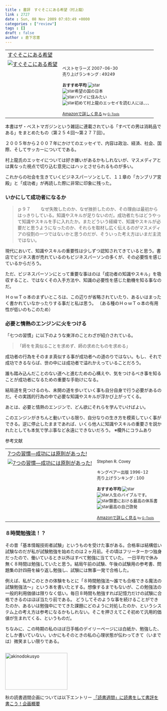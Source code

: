```yaml
---
title : 書評　すぐそこにある希望（村上龍）
link : 2727
date : Sun, 08 Nov 2009 07:03:49 +0000
categories : ["review"]
tags : []
draft : false
author : 倉下忠憲
---
```


<table  border="0" cellpadding="5"><tr><td colspan="2"><a href="http://www.amazon.co.jp/%E3%81%99%E3%81%90%E3%81%9D%E3%81%93%E3%81%AB%E3%81%82%E3%82%8B%E5%B8%8C%E6%9C%9B-%E6%9D%91%E4%B8%8A-%E9%BE%8D/dp/4584180350%3FSubscriptionId%3D15SMZCTB9V8NGR2TW082%26tag%3Drashita1000-22%26linkCode%3Dxm2%26camp%3D2025%26creative%3D165953%26creativeASIN%3D4584180350" target="_top">すぐそこにある希望</a><img src='http://www.assoc-amazon.jp/e/ir?t=rashita1000-22&l=ur2&o=9' width='1' height='1' border='0' alt='' /></td></tr><tr><td valign="top"><a href="http://www.amazon.co.jp/%E3%81%99%E3%81%90%E3%81%9D%E3%81%93%E3%81%AB%E3%81%82%E3%82%8B%E5%B8%8C%E6%9C%9B-%E6%9D%91%E4%B8%8A-%E9%BE%8D/dp/4584180350%3FSubscriptionId%3D15SMZCTB9V8NGR2TW082%26tag%3Drashita1000-22%26linkCode%3Dxm2%26camp%3D2025%26creative%3D165953%26creativeASIN%3D4584180350" target="_top"><img src="http://ecx.images-amazon.com/images/I/31RprEpsAcL._SL160_.jpg" border="0" alt="すぐそこにある希望" /></a></td><td valign="top"><font size="-1"><br />ベストセラーズ  2007-06-30<br />売り上げランキング : 49249<br /><br /><strong>おすすめ平均  </strong><img src="http://g-images.amazon.com/images/G/01/detail/stars-3-5.gif" alt="star" /><br /><img src="http://g-images.amazon.com/images/G/01/detail/stars-4-0.gif" alt="star" />希望の国の日本<br /><img src="http://g-images.amazon.com/images/G/01/detail/stars-3-0.gif" alt="star" />ハワイに住みたい<br /><img src="http://g-images.amazon.com/images/G/01/detail/stars-4-0.gif" alt="star" />初めて村上龍のエッセイを読む人には、、、<br /><br /><a href="http://www.amazon.co.jp/%E3%81%99%E3%81%90%E3%81%9D%E3%81%93%E3%81%AB%E3%81%82%E3%82%8B%E5%B8%8C%E6%9C%9B-%E6%9D%91%E4%B8%8A-%E9%BE%8D/dp/4584180350%3FSubscriptionId%3D15SMZCTB9V8NGR2TW082%26tag%3Drashita1000-22%26linkCode%3Dxm2%26camp%3D2025%26creative%3D165953%26creativeASIN%3D4584180350" target="_top">Amazonで詳しく見る</a></font><font size="-2"> by <a href="http://www.goodpic.com/mt/aws/index.html" >G-Tools</a></font></td></tr></table>

本書はザ・ベストマガジンという雑誌に連載されている「すべての男は消耗品である」をまとめたもの（第２５４回〜第２７７回）。

２００５年から２００７年にかけてのエッセイで、内容は政治、経済、社会、国際、そしてサッカーについてである。

村上龍氏のエッセイについては好き嫌いがあるかもしれないが、マスメディアとは異なった視点で切り込む意見にはハッとさせられるものが多い。

これからの社会を生きていくビジネスパーソンとして、１１章の「カンブリア宮殿」と「成功者」が再読した際に非常に印象に残った。


<h3>いかにして成功者になるか</h3>
<blockquote>ｐ９７　
　なぜ失敗したのか、なぜ挫折したのか、その理由は最初からはっきりしている。知識やスキルが足りないのだ。成功者たちはどうやって知識やスキルを手に入れたか。またどういう経緯で、知識やスキルが必要だと思うようになったのか、それらを取材し広く伝えるのがマスメディアの役割の一つではないかと思うのだが、そういった考え方はいまだ主流ではない。</blockquote>



現代において、知識やスキルの重要性は少しずつ認知されてきていると思う。書店でビジネス書が売れているのもビジネスパーソンの多くが、その必要性を感じているからだろう。

ただ、ビジネスパーソンにとって重要な事はのは「成功者の知識やスキル」を吸収すること、ではなくその入手方法や、知識の必要性を感じた動機を知る事なのだ。

ＨｏｗＴｏ本のまずいところは、この辺りが省略されていたり、あるいはまったく書かれていなかったりする事だと私は思う。
（ある種のＨｏｗＴｏ本の有用性が低いのもこのため）

<h3>必要と情熱のエンジンに火をつける</h3>
「七つの習慣」に以下のような東洋のことわざが紹介されている。



<blockquote>「師をを真似ることを求めず、師の求めたものを求める」</blockquote>



成功者の行為をそのまま真似する事が成功者への道のりではない。もし、それで成功できるならば、世の中には成功者で溢れかえっていることだろう。

誰も踏み込んだことのない道へと進むための心構えや、気をつけるべき事を知ることが成功者になるための重要な手助けになる。

結局道を見つけるのも、未開の道を歩いていく事も自分自身で行う必要があるのだ。その実践的行為の中で必要な知識やスキルが浮かび上がってくる。

あとは、必要と情熱のエンジンで、どん欲にそれらを学んでいけばよい。

このエンジンがきちんと動いている限り、自分なりの生き方を模索していく事ができる。逆に停止したままであれば、いくら他人に知識やスキルの重要さを説かれたとしても本気で学ぶ事など永遠にできないだろう。
※欄外にコラムあり

参考文献
　<table  border="0" cellpadding="5"><tr><td colspan="2"><a href="http://www.amazon.co.jp/7%E3%81%A4%E3%81%AE%E7%BF%92%E6%85%A3%E2%80%95%E6%88%90%E5%8A%9F%E3%81%AB%E3%81%AF%E5%8E%9F%E5%89%87%E3%81%8C%E3%81%82%E3%81%A3%E3%81%9F-%E3%82%B9%E3%83%86%E3%82%A3%E3%83%BC%E3%83%96%E3%83%B3%E3%83%BBR-%E3%82%B3%E3%83%B4%E3%82%A3%E3%83%BC/dp/4906638015%3FSubscriptionId%3D15SMZCTB9V8NGR2TW082%26tag%3Drashita1000-22%26linkCode%3Dxm2%26camp%3D2025%26creative%3D165953%26creativeASIN%3D4906638015" target="_top">7つの習慣―成功には原則があった!</a><img src='http://www.assoc-amazon.jp/e/ir?t=rashita1000-22&l=ur2&o=9' width='1' height='1' border='0' alt='' /></td></tr><tr><td valign="top"><a href="http://www.amazon.co.jp/7%E3%81%A4%E3%81%AE%E7%BF%92%E6%85%A3%E2%80%95%E6%88%90%E5%8A%9F%E3%81%AB%E3%81%AF%E5%8E%9F%E5%89%87%E3%81%8C%E3%81%82%E3%81%A3%E3%81%9F-%E3%82%B9%E3%83%86%E3%82%A3%E3%83%BC%E3%83%96%E3%83%B3%E3%83%BBR-%E3%82%B3%E3%83%B4%E3%82%A3%E3%83%BC/dp/4906638015%3FSubscriptionId%3D15SMZCTB9V8NGR2TW082%26tag%3Drashita1000-22%26linkCode%3Dxm2%26camp%3D2025%26creative%3D165953%26creativeASIN%3D4906638015" target="_top"><img src="http://ecx.images-amazon.com/images/I/51JHD9GEK0L._SL160_.jpg" border="0" alt="7つの習慣―成功には原則があった!" /></a></td><td valign="top"><font size="-1">Stephen R. Covey <br /><br />キングベアー出版  1996-12<br />売り上げランキング : 100<br /><br /><strong>おすすめ平均  </strong><img src="http://g-images.amazon.com/images/G/01/detail/stars-4-5.gif" alt="star" /><br /><img src="http://g-images.amazon.com/images/G/01/detail/stars-5-0.gif" alt="star" />人生のバイブルです。<br /><img src="http://g-images.amazon.com/images/G/01/detail/stars-5-0.gif" alt="star" />類書における最高の体系書<br /><img src="http://g-images.amazon.com/images/G/01/detail/stars-5-0.gif" alt="star" />最高の自己啓発<br /><br /><a href="http://www.amazon.co.jp/7%E3%81%A4%E3%81%AE%E7%BF%92%E6%85%A3%E2%80%95%E6%88%90%E5%8A%9F%E3%81%AB%E3%81%AF%E5%8E%9F%E5%89%87%E3%81%8C%E3%81%82%E3%81%A3%E3%81%9F-%E3%82%B9%E3%83%86%E3%82%A3%E3%83%BC%E3%83%96%E3%83%B3%E3%83%BBR-%E3%82%B3%E3%83%B4%E3%82%A3%E3%83%BC/dp/4906638015%3FSubscriptionId%3D15SMZCTB9V8NGR2TW082%26tag%3Drashita1000-22%26linkCode%3Dxm2%26camp%3D2025%26creative%3D165953%26creativeASIN%3D4906638015" target="_top">Amazonで詳しく見る</a></font><font size="-2"> by <a href="http://www.goodpic.com/mt/aws/index.html" >G-Tools</a></font></td></tr></table>


<h3 class="column">８時間勉強法！？</h3>
<div class="column">その昔「基本情報技術者試験」というものを受けた事がある。合格率は結構低い試験なのだが私が試験勉強を始めたのは２ヶ月前。その頃はフリーターかつ独身だったので、働いているとき以外はすべて勉強に当てていた。
一日平均で休み無く８時間は勉強していたと思う。結局午前の試験、午後の試験用の参考書、問題集の計四冊を繰り返し勉強し、試験には無事一発で合格した。

例えば、私がこのときの体験をもとに「８時間勉強法〜誰でも合格できる魔法の試験勉強法〜」という本を書いたとする。想像するまでもないが、この勉強法の一般的利用価値は限りなく低い。毎日８時間も勉強すれば記憶力だけの試験に合格できるのはほぼ当たり前である。
どうしてそのような事を続けることができたのか、あるいは勉強中にでてきた課題にどのように対処したのか、というシステム上の考え方は参考になるかもしれない。そこを押さえてこそ初めて汎用的価値が生まれてくる、というものだ。

ちなみに、この時期の私のほぼ日手帳のデイリーページには白紙か、勉強した、としか書いていない。いかにもそのときの私の心理状態が伝わってきて（いまでは）微笑ましい限りである。</div>

<img src="https://rashita.net/blog/wp-content/uploads/2009/10/akinodokusyo1.jpg" alt="akinodokusyo" title="akinodokusyo" width="200" height="118" class="alignnone size-full wp-image-2611" />

秋の読書週間企画については以下エントリー
<a href="https://rashita.net/blog/?p=2606">「読書週間」に読書をして書評を書こう！企画概要</a>